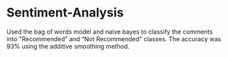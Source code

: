 # Sentiment-Analysis

Used the bag of words model and naive bayes to classify the comments into "Recommended” and “Not Recommended” classes. The accuracy was 93% using the additive smoothing method.
